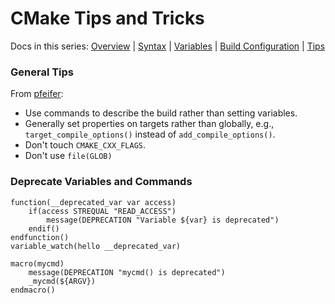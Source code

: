 CMake Tips and Tricks
=====================

Docs in this series: [Overview](README.md)
| [Syntax](syntax.md)
| [Variables](variables.md)
| [Build Configuration](config.md)
| [Tips](tips.md)

### General Tips

From [pfeifer]:

- Use commands to describe the build rather than setting variables.
- Generally set properties on targets rather than globally, e.g.,
  `target_compile_options()` instead of `add_compile_options()`.
- Don't touch `CMAKE_CXX_FLAGS`.
- Don't use `file(GLOB)`


### Deprecate Variables and Commands

    function(__deprecated_var var access)
        if(access STREQUAL "READ_ACCESS")
            message(DEPRECATION "Variable ${var} is deprecated")
        endif()
    endfunction()
    variable_watch(hello __deprecated_var)

    macro(mycmd)
        message(DEPRECATION "mycmd() is deprecated")
        _mycmd(${ARGV})
    endmacro()



<!-------------------------------------------------------------------->
[pfeifer]: https://github.com/boostcon/cppnow_presentations_2017/blob/master/05-19-2017_friday/effective_cmake__daniel_pfeifer__cppnow_05-19-2017.pdf
